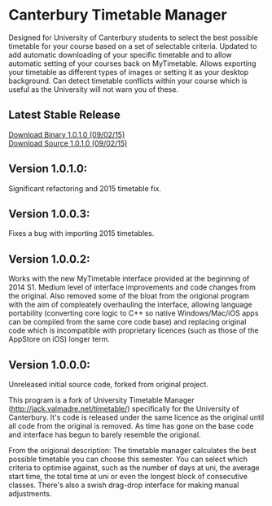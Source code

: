 Canterbury Timetable Manager
==========================

Designed for University of Canterbury students to select the best possible timetable for your course based on a set of selectable criteria. Updated to add automatic downloading of your specific timetable and to allow automatic setting of your courses back on MyTimetable. Allows exporting your timetable as different types of images or setting it as your desktop background. Can detect timetable conflicts within your course which is useful as the University will not warn you of these.

Latest Stable Release
----------------------
[Download Binary 1.0.1.0 (09/02/15)](https://github.com/mrkno/CanterburyTimetableManager/releases/download/v1.0.1.0/CanterburyTimetable.exe)<br/>
[Download Source 1.0.1.0 (09/02/15)](https://github.com/mrkno/CanterburyTimetableManager/archive/v1.0.1.0.zip)

Version 1.0.1.0:
-----------------
Significant refactoring and 2015 timetable fix.

Version 1.0.0.3:
-----------------
Fixes a bug with importing 2015 timetables.

Version 1.0.0.2:
-----------------
Works with the new MyTimetable interface provided at the beginning of 2014 S1. Medium level of interface improvements and code changes from the original. Also removed some of the bloat from the origional program with the aim of compleately overhauling the interface, allowing language portability (converting core logic to C++ so native Windows/Mac/iOS apps can be compiled from the same core code base) and replacing original code which is incompatible with proprietary licences (such as those of the AppStore on iOS) longer term.

Version 1.0.0.0:
-----------------
Unreleased initial source code, forked from original project.

This program is a fork of University Timetable Manager (http://jack.valmadre.net/timetable/) specifically for the University of Canterbury. It's code is released under the same licence as the original until all code from the original is removed. As time has gone on the base code and interface has begun to barely resemble the origional.

From the origional description:
The timetable manager calculates the best possible timetable you can choose this semester. You can select which criteria to optimise against, such as the number of days at uni, the average start time, the total time at uni or even the longest block of consecutive classes. There's also a swish drag-drop interface for making manual adjustments.
